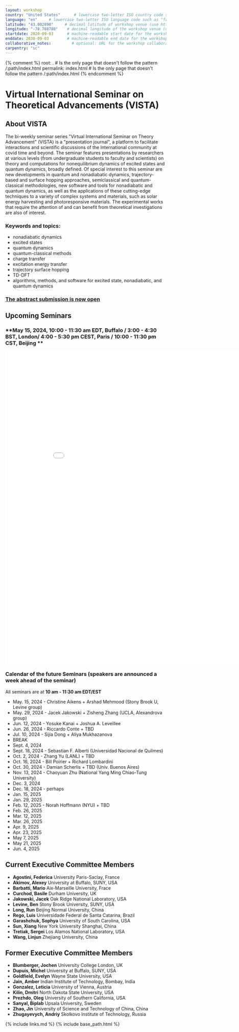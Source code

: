 ```yaml
---
layout: workshop
country: "United States"      # lowercase two-letter ISO country code such as "fr" (see https://en.wikipedia.org/wiki/ISO_3166-1#Current_codes)
language: "en"     # lowercase two-letter ISO language code such as "fr" (see https://en.wikipedia.org/wiki/List_of_ISO_639-1_codes)
latitude: "43.002890"     # decimal latitude of workshop venue (use https://www.latlong.net/)
longitude: "-78.788780"    # decimal longitude of the workshop venue (use https://www.latlong.net)
startdate: 2020-09-03      # machine-readable start date for the workshop in YYYY-MM-DD format like 2015-01-01
enddate: 2030-09-03        # machine-readable end date for the workshop in YYYY-MM-DD format like 2015-01-02
collaborative_notes:         # optional: URL for the workshop collaborative notes, e.g. an Etherpad or Google Docs document (e.g., https://pad.carpentries.org/2015-01-01-euphoria)
carpentry: "sc"
---
```



{% comment %}
root: .  # Is the only page that doesn't follow the pattern /:path/index.html
permalink: index.html  # Is the only page that doesn't follow the pattern /:path/index.html
{% endcomment %}


# Virtual International Seminar on Theoretical Advancements (VISTA)

## About VISTA
The bi-weekly seminar series "Virtual International Seminar on Theory Advancement" (VISTA) is a 
"presentation journal", a platform to facilitate interactions and scientific discussions of the International
 community at covid time and beyond. The seminar features presentations by researchers at various levels (from undergraduate
 students to faculty and scientists) on theory and computations for nonequilibrium dynamics of excited states and quantum dynamics,
 broadly defined. Of special interest to this seminar are new developments in quantum and nonadiabatic dynamics,
 trajectory-based and surface hopping approaches, semiclassical and quantum-classical methodologies, new software and tools
 for nonadiabatic and quantum dynamics, as well as the applications of these cutting-edge techniques to a variety of 
 complex systems and materials, such as solar energy harvesting and photoresponsive materials. The experimental works that require 
 the attention of and can benefit from theoretical investigations are also of interest. 

### **Keywords and topics:**
- nonadiabatic dynamics
- excited states
- quantum dynamics
- quantum-classical methods
- charge transfer
- excitation energy transfer
- trajectory surface hopping
- TD-DFT
- algorithms, methods, and software for excited state, nonadiabatic, and quantum dynamics

### <a href="https://forms.gle/n5gT4Np7TkiSCm3P8" target="_blank" rel="nofollow">**The abstract submission is now open**</a>

## Upcoming Seminars

### **May 15, 2024, 10:00 - 11:30 am EDT, Buffalo / 3:00 - 4:30 BST, London/ 4:00 - 5:30 pm CEST, Paris / 10:00 - 11:30 pm CST, Beijing **

<embed src="assets/abstracts/Flyer_seminar69.pdf" width="900" height="975"  type='application/pdf'>

### Calendar of the future Seminars (speakers are announced a week ahead of the seminar)

All seminars are at **10 am - 11:30 am EDT/EST**

* May. 15, 2024 - Christine Aikens + Arshad Mehmood (Stony Brook U, Levine group)
* May. 29, 2024 - Jacek Jakowski + Zisheng Zhang (UCLA, Alexandrova group)
* Jun. 12, 2024 - Yosuke Kanai + Joshua A. Leveillee
* Jun. 26, 2024 - Riccardo Conte + TBD
* Jul. 10, 2024 - Sijia Dong + Aliya Mukhazanova
* BREAK
* Sept. 4, 2024
* Sept. 18, 2024 - Sebastian F. Alberti (Universidad Nacional de Quilmes)
* Oct. 2, 2024 -  Zhang Yu (LANL) + TBD
* Oct. 16, 2024 - Bill Poirier + Richard Lombardini
* Oct. 30, 2024 - Damian Scherlis + TBD (Univ. Buenos Aires)
* Nov. 13, 2024 - Chaoyuan Zhu (National Yang Ming Chiao-Tung University)
* Dec. 3, 2024
* Dec. 18, 2024  - perhaps
* Jan. 15, 2025
* Jan. 29, 2025
* Feb. 12, 2025 - Norah Hoffmann (NYU) + TBD
* Feb. 26, 2025
* Mar. 12, 2025
* Mar. 26, 2025
* Apr. 9, 2025
* Apr. 23, 2025
* May 7, 2025
* May 21, 2025
* Jun. 4, 2025




## Current Executive Committee Members

* **Agostini, Federica**   University Paris-Saclay, France
* **Akimov, Alexey**       University at Buffalo, SUNY, USA
* **Barbatti, Mario**      Aix-Marseille University, Frace
* **Curchod, Basile**      Durham University, UK
* **Jakowski, Jacek**      Oak Ridge National Laboratory, USA
* **Levine, Ben**          Stony Brook University, SUNY, USA
* **Long, Run**            Beijing Normal University, China
* **Rego, Luis**           Universidade Federal de Santa Catarina, Brazil
* **Garashchuk, Sophya**   University of South Carolina, USA
* **Sun, Xiang**           New York University Shanghai, China
* **Tretiak, Sergei**      Los Alamos National Laboratory, USA
* **Wang, Linjun**         Zhejiang University, China


## Former Executive Committee Members

* **Blumberger, Jochen**   University College London, UK
* **Dupuis, Michel**       University at Buffalo, SUNY, USA
* **Goldfield, Evelyn**    Wayne State University, USA
* **Jain, Amber**          Indian Institute of Technology, Bombay, India
* **Gonzalez, Leticia**    University of Vienna, Austria
* **Kilin, Dmitri**        North Dakota State University, USA
* **Prezhdo, Oleg**        University of Southern California, USA
* **Sanyal, Biplab**       Upsala University, Sweden
* **Zhao, Jin**            University of Science and Technology of China, China
* **Zhugayevych, Andriy**  Skolkovo Institute of Technology, Russia




{% include links.md %}
{% include base_path.html %}

